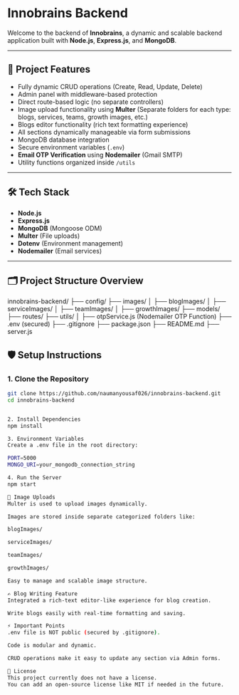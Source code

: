 # Innobrains Backend

Welcome to the backend of **Innobrains**, a dynamic and scalable backend application built with **Node.js**, **Express.js**, and **MongoDB**.

---

## 🚀 Project Features

- Fully dynamic CRUD operations (Create, Read, Update, Delete)
- Admin panel with middleware-based protection
- Direct route-based logic (no separate controllers)
- Image upload functionality using **Multer** (Separate folders for each type: blogs, services, teams, growth images, etc.)
- Blogs editor functionality (rich text formatting experience)
- All sections dynamically manageable via form submissions
- MongoDB database integration
- Secure environment variables (`.env`)
- **Email OTP Verification** using **Nodemailer** (Gmail SMTP)
- Utility functions organized inside `/utils`

---

## 🛠️ Tech Stack

- **Node.js**
- **Express.js**
- **MongoDB** (Mongoose ODM)
- **Multer** (File uploads)
- **Dotenv** (Environment management)
- **Nodemailer** (Email services)

---

## 🗂️ Project Structure Overview

innobrains-backend/ ├── config/ ├── images/ │ ├── blogImages/ │ ├── serviceImages/ │ ├── teamImages/ │ ├── growthImages/ ├── models/ ├── routes/ ├── utils/ │ ├── otpService.js (Nodemailer OTP Function) ├── .env (secured) ├── .gitignore ├── package.json ├── README.md ├── server.js

## 🛡️ Setup Instructions

### 1. Clone the Repository
```bash
git clone https://github.com/naumanyousaf026/innobrains-backend.git
cd innobrains-backend


2. Install Dependencies
npm install

3. Environment Variables
Create a .env file in the root directory:

PORT=5000
MONGO_URI=your_mongodb_connection_string

4. Run the Server
npm start

📸 Image Uploads
Multer is used to upload images dynamically.

Images are stored inside separate categorized folders like:

blogImages/

serviceImages/

teamImages/

growthImages/

Easy to manage and scalable image structure.

✍️ Blog Writing Feature
Integrated a rich-text editor-like experience for blog creation.

Write blogs easily with real-time formatting and saving.

⚡ Important Points
.env file is NOT public (secured by .gitignore).

Code is modular and dynamic.

CRUD operations make it easy to update any section via Admin forms.

📄 License
This project currently does not have a license.
You can add an open-source license like MIT if needed in the future.



